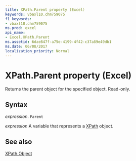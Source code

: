 ```yaml
---
title: XPath.Parent property (Excel)
keywords: vbaxl10.chm759075
f1_keywords:
- vbaxl10.chm759075
ms.prod: excel
api_name:
- Excel.XPath.Parent
ms.assetid: 6dae847f-a75e-4199-4f42-c37a89e49db1
ms.date: 06/08/2017
localization_priority: Normal
---
```



# XPath.Parent property (Excel)

Returns the parent object for the specified object. Read-only.


## Syntax

_expression_. `Parent`

_expression_ A variable that represents a [XPath](./Excel.XPath.md) object.


## See also


[XPath Object](Excel.XPath.md)

